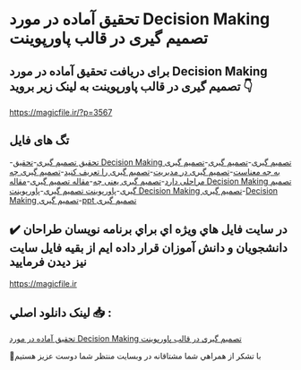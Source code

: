 # تحقیق آماده در مورد Decision Making تصمیم گیری در قالب پاورپوینت

## برای دریافت تحقیق آماده در مورد Decision Making تصمیم گیری در قالب پاورپوینت به لینک زیر بروید 👇

https://magicfile.ir/?p=3567

## تگ های فایل

-[تحقیق تصمیم گیری](https://magicfile.ir/product/%d8%aa%d8%ad%d9%82%db%8c%d9%82-decision-making-%d8%aa%d8%b5%d9%85%db%8c%d9%85-%da%af%db%8c%d8%b1%db%8c-%d9%be%d8%a7%d9%88%d8%b1%d9%be%d9%88%db%8c%d9%86%d8%aa/)-[تحقیق Decision Making تصمیم گیری](https://magicfile.ir/product/%d8%aa%d8%ad%d9%82%db%8c%d9%82-decision-making-%d8%aa%d8%b5%d9%85%db%8c%d9%85-%da%af%db%8c%d8%b1%db%8c-%d9%be%d8%a7%d9%88%d8%b1%d9%be%d9%88%db%8c%d9%86%d8%aa/)-[تصمیم گیری](https://magicfile.ir/product/%d8%aa%d8%ad%d9%82%db%8c%d9%82-decision-making-%d8%aa%d8%b5%d9%85%db%8c%d9%85-%da%af%db%8c%d8%b1%db%8c-%d9%be%d8%a7%d9%88%d8%b1%d9%be%d9%88%db%8c%d9%86%d8%aa/)-[تصمیم گیری به چه معناست](https://magicfile.ir/product/%d8%aa%d8%ad%d9%82%db%8c%d9%82-decision-making-%d8%aa%d8%b5%d9%85%db%8c%d9%85-%da%af%db%8c%d8%b1%db%8c-%d9%be%d8%a7%d9%88%d8%b1%d9%be%d9%88%db%8c%d9%86%d8%aa/)-[تصمیم گیری در مدیریت](https://magicfile.ir/product/%d8%aa%d8%ad%d9%82%db%8c%d9%82-decision-making-%d8%aa%d8%b5%d9%85%db%8c%d9%85-%da%af%db%8c%d8%b1%db%8c-%d9%be%d8%a7%d9%88%d8%b1%d9%be%d9%88%db%8c%d9%86%d8%aa/)-[تصمیم گیری را تعریف کنید](https://magicfile.ir/product/%d8%aa%d8%ad%d9%82%db%8c%d9%82-decision-making-%d8%aa%d8%b5%d9%85%db%8c%d9%85-%da%af%db%8c%d8%b1%db%8c-%d9%be%d8%a7%d9%88%d8%b1%d9%be%d9%88%db%8c%d9%86%d8%aa/)-[تصمیم گیری چه مراحلی دارد](https://magicfile.ir/product/%d8%aa%d8%ad%d9%82%db%8c%d9%82-decision-making-%d8%aa%d8%b5%d9%85%db%8c%d9%85-%da%af%db%8c%d8%b1%db%8c-%d9%be%d8%a7%d9%88%d8%b1%d9%be%d9%88%db%8c%d9%86%d8%aa/)-[تصمیم گیری یعنی چه](https://magicfile.ir/product/%d8%aa%d8%ad%d9%82%db%8c%d9%82-decision-making-%d8%aa%d8%b5%d9%85%db%8c%d9%85-%da%af%db%8c%d8%b1%db%8c-%d9%be%d8%a7%d9%88%d8%b1%d9%be%d9%88%db%8c%d9%86%d8%aa/)-[مقاله تصمیم گیری](https://magicfile.ir/product/%d8%aa%d8%ad%d9%82%db%8c%d9%82-decision-making-%d8%aa%d8%b5%d9%85%db%8c%d9%85-%da%af%db%8c%d8%b1%db%8c-%d9%be%d8%a7%d9%88%d8%b1%d9%be%d9%88%db%8c%d9%86%d8%aa/)-[مقاله Decision Making تصمیم گیری](https://magicfile.ir/product/%d8%aa%d8%ad%d9%82%db%8c%d9%82-decision-making-%d8%aa%d8%b5%d9%85%db%8c%d9%85-%da%af%db%8c%d8%b1%db%8c-%d9%be%d8%a7%d9%88%d8%b1%d9%be%d9%88%db%8c%d9%86%d8%aa/)-[پاورپوینت تصمیم گیری](https://magicfile.ir/product/%d8%aa%d8%ad%d9%82%db%8c%d9%82-decision-making-%d8%aa%d8%b5%d9%85%db%8c%d9%85-%da%af%db%8c%d8%b1%db%8c-%d9%be%d8%a7%d9%88%d8%b1%d9%be%d9%88%db%8c%d9%86%d8%aa/)-[پاورپوینت Decision Making تصمیم گیری](https://magicfile.ir/product/%d8%aa%d8%ad%d9%82%db%8c%d9%82-decision-making-%d8%aa%d8%b5%d9%85%db%8c%d9%85-%da%af%db%8c%d8%b1%db%8c-%d9%be%d8%a7%d9%88%d8%b1%d9%be%d9%88%db%8c%d9%86%d8%aa/)-[Decision Making تصمیم گیری](https://magicfile.ir/product/%d8%aa%d8%ad%d9%82%db%8c%d9%82-decision-making-%d8%aa%d8%b5%d9%85%db%8c%d9%85-%da%af%db%8c%d8%b1%db%8c-%d9%be%d8%a7%d9%88%d8%b1%d9%be%d9%88%db%8c%d9%86%d8%aa/)-[ppt تصمیم گیری](https://magicfile.ir/product/%d8%aa%d8%ad%d9%82%db%8c%d9%82-decision-making-%d8%aa%d8%b5%d9%85%db%8c%d9%85-%da%af%db%8c%d8%b1%db%8c-%d9%be%d8%a7%d9%88%d8%b1%d9%be%d9%88%db%8c%d9%86%d8%aa/)

## ✔️ در سايت فايل هاي ويژه اي براي برنامه نويسان طراحان دانشجويان و دانش آموزان قرار داده ايم از بقيه فايل سايت نيز ديدن فرماييد

https://magicfile.ir


## لينک دانلود اصلي 📥 :

[تحقیق آماده در مورد Decision Making تصمیم گیری در قالب پاورپوینت](https://magicfile.ir/product/%d8%aa%d8%ad%d9%82%db%8c%d9%82-decision-making-%d8%aa%d8%b5%d9%85%db%8c%d9%85-%da%af%db%8c%d8%b1%db%8c-%d9%be%d8%a7%d9%88%d8%b1%d9%be%d9%88%db%8c%d9%86%d8%aa/) 


🙏با تشکر از همراهي شما مشتاقانه در وبسایت منتظر شما دوست عزیز هستیم

